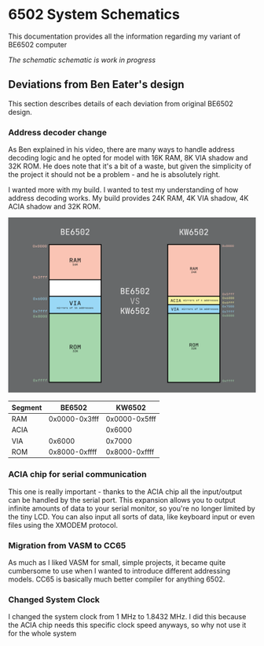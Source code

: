 # 6502 System Schematics

This documentation provides all the information regarding my variant of BE6502 computer

*The schematic schematic is work in progress*

## Deviations from Ben Eater's design
This section describes details of each deviation from original BE6502 design.


### Address decoder change
As Ben explained in his video, there are many ways to handle address decoding logic and he opted for model with 16K RAM,
8K VIA shadow and 32K ROM. He does note that it's a bit of a waste, 
but given the simplicity of the project it should not be a problem - and he is absolutely right.

I wanted more with my build. I wanted to test my understanding of how address decoding works.
My build provides 24K RAM, 4K VIA shadow, 4K ACIA shadow and 32K ROM.

<img src="./address-compare.png?raw=true" width="800px" alt="Address Compare Image">

| Segment | BE6502        | KW6502        |
|---------|---------------|---------------|
| RAM     | 0x0000-0x3fff | 0x0000-0x5fff |
| ACIA    |               | 0x6000        |
| VIA     | 0x6000        | 0x7000        |
| ROM     | 0x8000-0xffff | 0x8000-0xffff |


### ACIA chip for serial communication
This one is really important - thanks to the ACIA chip all the input/output can be handled by the serial port.
This expansion allows you to output infinite amounts of data to your serial monitor, so you're no longer limited by the tiny LCD.
You can also input all sorts of data, like keyboard input or even files using the XMODEM protocol.


### Migration from VASM to CC65
As much as I liked VASM for small, simple projects, it became quite cumbersome to use when I wanted to introduce
different addressing models. CC65 is basically much better compiler for anything 6502.


### Changed System Clock
I changed the system clock from 1 MHz to 1.8432 MHz. 
I did this because the ACIA chip needs this specific clock speed anyways, so why not use it for the whole system